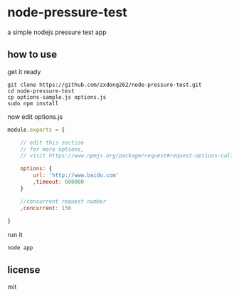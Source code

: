 # node-pressure-test

a simple nodejs pressure test app

## how to use

get it ready

```Batchfile
git clone https://github.com/zxdong262/node-pressure-test.git
cd node-pressure-test
cp options-sample.js options.js
sudo npm install
```

now edit options.js

```javascript
module.exports = {

    // edit this section
    // for more options, 
    // visit https://www.npmjs.org/package/request#request-options-callback-

    options: {
        url: 'http://www.baidu.com'
        ,timeout: 600000
    }

    //concurrent request number
    ,concurrent: 150
    
}
```

run it

```Batchfile
node app
```

## license

mit